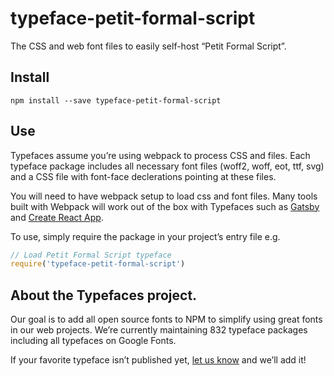 
# typeface-petit-formal-script

The CSS and web font files to easily self-host “Petit Formal Script”.

## Install

`npm install --save typeface-petit-formal-script`

## Use

Typefaces assume you’re using webpack to process CSS and files. Each typeface
package includes all necessary font files (woff2, woff, eot, ttf, svg) and
a CSS file with font-face declerations pointing at these files.

You will need to have webpack setup to load css and font files. Many tools built
with Webpack will work out of the box with Typefaces such as [Gatsby](https://github.com/gatsbyjs/gatsby)
and [Create React App](https://github.com/facebookincubator/create-react-app).

To use, simply require the package in your project’s entry file e.g.

```javascript
// Load Petit Formal Script typeface
require('typeface-petit-formal-script')
```

## About the Typefaces project.

Our goal is to add all open source fonts to NPM to simplify using great fonts in
our web projects. We’re currently maintaining 832 typeface packages
including all typefaces on Google Fonts.

If your favorite typeface isn’t published yet, [let us know](https://github.com/KyleAMathews/typefaces)
and we’ll add it!
